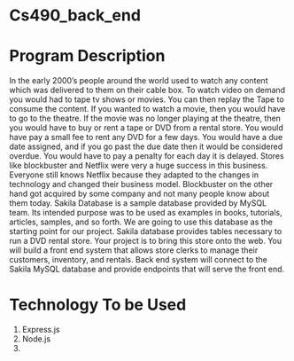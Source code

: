 # Cs490_back_end

# Program Description
In the early 2000’s people around the world used to watch any content which was delivered to
them on their cable box. To watch video on demand you would had to tape tv shows or movies.
You can then replay the Tape to consume the content. If you wanted to watch a movie, then
you would have to go to the theatre. If the movie was no longer playing at the theatre, then
you would have to buy or rent a tape or DVD from a rental store. You would have pay a small
fee to rent any DVD for a few days. You would have a due date assigned, and if you go past the
due date then it would be considered overdue. You would have to pay a penalty for each day it
is delayed. Stores like blockbuster and Netflix were very a huge success in this business.
Everyone still knows Netflix because they adapted to the changes in technology and changed
their business model. Blockbuster on the other hand got acquired by some company and not
many people know about them today.
Sakila Database is a sample database provided by MySQL team. Its intended purpose was to be
used as examples in books, tutorials, articles, samples, and so forth. We are going to use this
database as the starting point for our project. Sakila database provides tables necessary to run
a DVD rental store. Your project is to bring this store onto the web. You will build a front end
system that allows store clerks to manage their customers, inventory, and rentals. Back end
system will connect to the Sakila MySQL database and provide endpoints that will serve the
front end.

# Technology To be Used
1. Express.js
2. Node.js
3.
